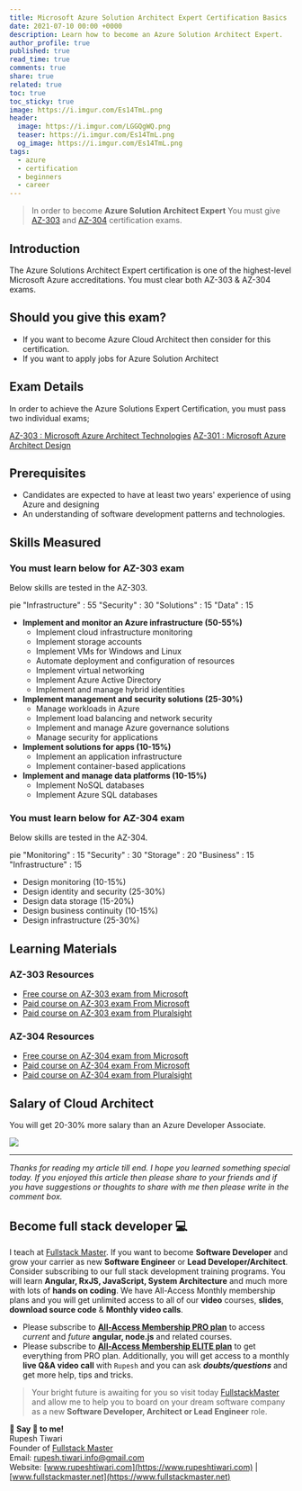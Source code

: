 ```yaml
---
title: Microsoft Azure Solution Architect Expert Certification Basics
date: 2021-07-10 00:00 +0000
description: Learn how to become an Azure Solution Architect Expert.
author_profile: true
published: true
read_time: true
comments: true
share: true
related: true
toc: true
toc_sticky: true
image: https://i.imgur.com/Es14TmL.png
header:
  image: https://i.imgur.com/LGGQgWQ.png
  teaser: https://i.imgur.com/Es14TmL.png
  og_image: https://i.imgur.com/Es14TmL.png
tags:
  - azure
  - certification
  - beginners
  - career
---
```


> In order to become **Azure Solution Architect Expert** You must give [AZ-303](https://docs.microsoft.com/en-us/learn/certifications/exams/az-303) and [AZ-304](https://docs.microsoft.com/en-us/learn/certifications/exams/az-303) certification exams.

## Introduction

The Azure Solutions Architect Expert certification is one of the highest-level Microsoft Azure accreditations. You must clear both AZ-303 & AZ-304 exams.

## Should you give this exam?

- If you want to become Azure Cloud Architect then consider for this certification.
- If you want to apply jobs for Azure Solution Architect

## Exam Details

In order to achieve the Azure Solutions Expert Certification, you must pass two individual exams;

[AZ-303 : Microsoft Azure Architect Technologies](https://docs.microsoft.com/en-us/learn/certifications/exams/az-303)
[AZ-301 : Microsoft Azure Architect Design](https://docs.microsoft.com/en-us/learn/certifications/exams/az-304)

## Prerequisites

- Candidates are expected to have at least two years' experience of using Azure and designing
- An understanding of software development patterns and technologies.

## Skills Measured

### You must learn below for AZ-303 exam

Below skills are tested in the AZ-303.

<div class="mermaid">
pie
    "Infrastructure" : 55
    "Security" : 30
    "Solutions" : 15
    "Data" : 15
</div>

- **Implement and monitor an Azure infrastructure (50-55%)**
  - Implement cloud infrastructure monitoring
  - Implement storage accounts
  - Implement VMs for Windows and Linux
  - Automate deployment and configuration of resources
  - Implement virtual networking
  - Implement Azure Active Directory
  - Implement and manage hybrid identities
- **Implement management and security solutions (25-30%)**
  - Manage workloads in Azure
  - Implement load balancing and network security
  - Implement and manage Azure governance solutions
  - Manage security for applications
- **Implement solutions for apps (10-15%)**
  - Implement an application infrastructure
  - Implement container-based applications
- **Implement and manage data platforms (10-15%)**
  - Implement NoSQL databases
  - Implement Azure SQL databases

### You must learn below for AZ-304 exam

Below skills are tested in the AZ-304.

<div class="mermaid">
pie
    "Monitoring" : 15
    "Security" : 30
    "Storage" : 20
    "Business" : 15
    "Infrastructure" : 15
</div>

- Design monitoring (10-15%)
- Design identity and security (25-30%)
- Design data storage (15-20%)
- Design business continuity (10-15%)
- Design infrastructure (25-30%)

## Learning Materials

### AZ-303 Resources

- [Free course on AZ-303 exam from Microsoft](https://docs.microsoft.com/en-us/learn/certifications/exams/az-303?tab=tab-learning-paths)
- [Paid course on AZ-303 exam From Microsoft](https://docs.microsoft.com/en-us/learn/certifications/exams/az-303?tab=tab-instructor-led)
- [Paid course on AZ-303 exam from Pluralsight](https://app.pluralsight.com/paths/certificate/microsoft-azure-architect-technologies-az-300)

### AZ-304 Resources

- [Free course on AZ-304 exam from Microsoft](https://docs.microsoft.com/en-us/learn/certifications/exams/az-304?tab=tab-learning-paths)
- [Paid course on AZ-304 exam From Microsoft](https://docs.microsoft.com/en-us/learn/certifications/exams/az-304?tab=tab-instructor-led)
- [Paid course on AZ-304 exam from Pluralsight ](https://app.pluralsight.com/paths/certificate/microsoft-azure-architect-design-az-301)

## Salary of Cloud Architect

You will get 20-30% more salary than an Azure Developer Associate.

![](https://imgur.com/DyJXiIW.png)

---

_Thanks for reading my article till end. I hope you learned something special today. If you enjoyed this article then please share to your friends and if you have suggestions or thoughts to share with me then please write in the comment box._

## Become full stack developer 💻

I teach at [Fullstack Master](https://www.fullstackmaster.net). If you want to become **Software Developer** and grow your carrier as new **Software Engineer** or **Lead Developer/Architect**. Consider subscribing to our full stack development training programs. You will learn **Angular, RxJS, JavaScript, System Architecture** and much more with lots of **hands on coding**. We have All-Access Monthly membership plans and you will get unlimited access to all of our **video** courses, **slides**, **download source code** & **Monthly video calls**.

- Please subscribe to **[All-Access Membership PRO plan](https://www.fullstackmaster.net/pro)** to access _current_ and _future_ **angular, node.js** and related courses.
- Please subscribe to **[All-Access Membership ELITE plan](https://www.fullstackmaster.net/elite)** to get everything from PRO plan. Additionally, you will get access to a monthly **live Q&A video call** with `Rupesh` and you can ask **_doubts/questions_** and get more help, tips and tricks.

> Your bright future is awaiting for you so visit today [FullstackMaster](www.fullstackmaster.net) and allow me to help you to board on your dream software company as a new **Software Developer, Architect or Lead Engineer** role.

**💖 Say 👋 to me!**
<br>Rupesh Tiwari
<br>Founder of [Fullstack Master](https://www.fullstackmaster.net)
<br>Email: <a href="mailto:rupesh.tiwari.info@gmail.com?subject=Hi">rupesh.tiwari.info@gmail.com</a>
<br>Website: [www.rupeshtiwari.com](https://www.rupeshtiwari.com) | [www.fullstackmaster.net](https://www.fullstackmaster.net)
